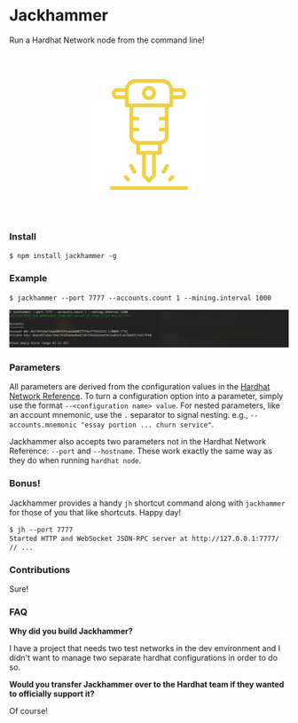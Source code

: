 # Jackhammer

Run a Hardhat Network node from the command line! 

<br/>
<br/>

<p align="center">
  <img width="200" height="200" src="jackhammer.png">
</p>

<br/>
<br/>

### Install

```
$ npm install jackhammer -g
```

### Example

```
$ jackhammer --port 7777 --accounts.count 1 --mining.interval 1000
```

<p align="center">
  <img  src="output.png">
</p>

### Parameters

All parameters are derived from the configuration values in the [Hardhat Network Reference](https://hardhat.org/hardhat-network/reference/#config). To turn a configuration option into a parameter, simply use the format `--<configuration name> value`. For nested parameters, like an account mnemonic, use the `.` separator to signal nesting. e.g., `--accounts.mnemonic "essay portion ... churn service"`. 

Jackhammer also accepts two parameters not in the Hardhat Network Reference: `--port` and `--hostname`. These work exactly the same way as they do when running `hardhat node`. 

### Bonus! 

Jackhammer provides a handy `jh` shortcut command along with `jackhammer` for those of you that like shortcuts. Happy day! 

```
$ jh --port 7777
Started HTTP and WebSocket JSON-RPC server at http://127.0.0.1:7777/
// ...
```

### Contributions

Sure! 

### FAQ

**Why did you build Jackhammer?**

I have a project that needs two test networks in the dev environment and I didn't want to manage two separate hardhat configurations in order to do so. 

**Would you transfer Jackhammer over to the Hardhat team if they wanted to officially support it?**

Of course! 